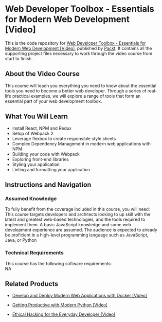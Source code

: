 # Web Developer Toolbox - Essentials for Modern Web Development [Video]
This is the code repository for [Web Developer Toolbox - Essentials for Modern Web Development [Video]](https://www.packtpub.com/web-development/web-developer-toolbox-essentials-modern-web-development-video?utm_source=github&utm_medium=repository&utm_campaign=9781788477123), published by [Packt](https://www.packtpub.com/?utm_source=github). It contains all the supporting project files necessary to work through the video course from start to finish.
## About the Video Course
This course will teach you everything you need to know about the essential tools you need to become a better web developer. Through a series of real-life practical examples, we will explore a range of tools that form an essential part of your web development toolbox.	

<H2>What You Will Learn</H2>
<DIV class=book-info-will-learn-text>
<UL>
<LI>Install React, NPM and Redux 
<LI>Setup of Webpack 2 
<LI>Leverage flexbox to create responsible style sheets 
<LI>Complex Dependency Management in modern web applications with NPM 
<LI>Building your code with Webpack 
<LI>Exploring front-end libraries 
<LI>Styling your application 
<LI>Linting and formatting your application </LI></UL></DIV>

## Instructions and Navigation
### Assumed Knowledge
To fully benefit from the coverage included in this course, you will need:<br/>
This course targets developers and architects looking to up skill with the latest and greatest web-based technologies, and the tools required to implement them. A basic JavaScript knowledge and some web development experience are assumed. The audience is expected to already be proficient in a high-level programming language such as JavaScript, Java, or Python		
### Technical Requirements
This course has the following software requirements:<br/>
NA

## Related Products
* [Develop and Deploy Modern Web Applications with Docker [Video]](https://www.packtpub.com/application-development/develop-and-deploy-modern-web-applications-docker-video?utm_source=github&utm_medium=repository&utm_campaign=9781788999618)

* [Getting Productive with Modern Python [Video]](https://www.packtpub.com/application-development/hands-web-development-hyperapp-v2-video?utm_source=github&utm_medium=repository&utm_campaign=9781838557980)

* [Ethical Hacking for the Everyday Developer [Video]](https://www.packtpub.com/networking-and-servers/ethical-hacking-everyday-developer-video?utm_source=github&utm_medium=repository&utm_campaign=9781789135695)

